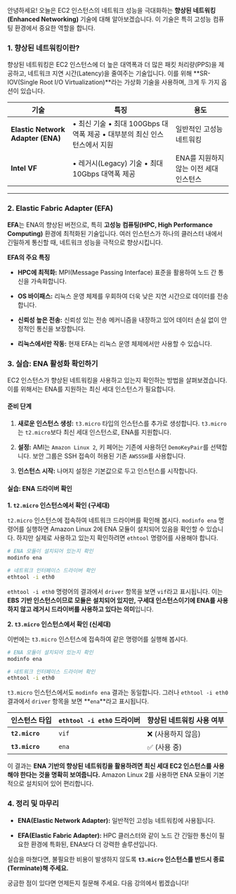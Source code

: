 
안녕하세요! 오늘은 EC2 인스턴스의 네트워크 성능을 극대화하는 **향상된 네트워킹(Enhanced Networking)** 기술에 대해 알아보겠습니다. 이 기술은 특히 고성능 컴퓨팅 환경에서 중요한 역할을 합니다.

### 1. 향상된 네트워킹이란?

향상된 네트워킹은 EC2 인스턴스에 더 높은 대역폭과 더 많은 패킷 처리량(PPS)을 제공하고, 네트워크 지연 시간(Latency)을 줄여주는 기술입니다. 이를 위해 **SR-IOV(Single Root I/O Virtualization)**라는 가상화 기술을 사용하며, 크게 두 가지 옵션이 있습니다.

|기술|특징|용도|
|---|---|---|
|**Elastic Network Adapter (ENA)**|• 최신 기술 • 최대 100Gbps 대역폭 제공 • 대부분의 최신 인스턴스에서 지원|일반적인 고성능 네트워킹|
|**Intel VF**|• 레거시(Legacy) 기술 • 최대 10Gbps 대역폭 제공|ENA를 지원하지 않는 이전 세대 인스턴스|

---

### 2. Elastic Fabric Adapter (EFA)

**EFA**는 ENA의 향상된 버전으로, 특히 **고성능 컴퓨팅(HPC, High Performance Computing)** 환경에 최적화된 기술입니다. 여러 인스턴스가 하나의 클러스터 내에서 긴밀하게 통신할 때, 네트워크 성능을 극적으로 향상시킵니다.

**EFA의 주요 특징**

- **HPC에 최적화:** MPI(Message Passing Interface) 표준을 활용하여 노드 간 통신을 가속화합니다.
    
- **OS 바이패스:** 리눅스 운영 체제를 우회하여 더욱 낮은 지연 시간으로 데이터를 전송합니다.
    
- **신뢰성 높은 전송:** 신뢰성 있는 전송 메커니즘을 내장하고 있어 데이터 손실 없이 안정적인 통신을 보장합니다.
    
- **리눅스에서만 작동:** 현재 EFA는 리눅스 운영 체제에서만 사용할 수 있습니다.

### 3. 실습: ENA 활성화 확인하기

EC2 인스턴스가 향상된 네트워킹을 사용하고 있는지 확인하는 방법을 살펴보겠습니다. 이를 위해서는 ENA를 지원하는 최신 세대 인스턴스가 필요합니다.

#### **준비 단계**

1. **새로운 인스턴스 생성:** `t3.micro` 타입의 인스턴스를 추가로 생성합니다. `t3.micro`는 `t2.micro`보다 최신 세대 인스턴스로, ENA를 지원합니다.
    
2. **설정:** AMI는 `Amazon Linux 2`, 키 페어는 기존에 사용하던 `DemoKeyPair`를 선택합니다. 보안 그룹은 SSH 접속이 허용된 기존 `AWSSSH`를 사용합니다.
    
3. **인스턴스 시작:** 나머지 설정은 기본값으로 두고 인스턴스를 시작합니다.
    

#### **실습: ENA 드라이버 확인**

**1. `t2.micro` 인스턴스에서 확인 (구세대)**

`t2.micro` 인스턴스에 접속하여 네트워크 드라이버를 확인해 봅시다. `modinfo ena` 명령어를 실행하면 Amazon Linux 2에 ENA 모듈이 설치되어 있음을 확인할 수 있습니다. 하지만 실제로 사용하고 있는지 확인하려면 `ethtool` 명령어를 사용해야 합니다.

```Bash
# ENA 모듈이 설치되어 있는지 확인
modinfo ena

# 네트워크 인터페이스 드라이버 확인
ethtool -i eth0
```

`ethtool -i eth0` 명령어의 결과에서 `driver` 항목을 보면 `vif`라고 표시됩니다. 이는 **EBS 기반 인스턴스이므로 모듈은 설치되어 있지만, 구세대 인스턴스이기에 ENA를 사용하지 않고 레거시 드라이버를 사용하고 있다는 의미**입니다.

**2. `t3.micro` 인스턴스에서 확인 (신세대)**

이번에는 `t3.micro` 인스턴스에 접속하여 같은 명령어를 실행해 봅시다.

```Bash
# ENA 모듈이 설치되어 있는지 확인
modinfo ena

# 네트워크 인터페이스 드라이버 확인
ethtool -i eth0
```

`t3.micro` 인스턴스에서도 `modinfo ena` 결과는 동일합니다. 그러나 `ethtool -i eth0` 결과에서 `driver` 항목을 보면 **`ena`**라고 표시됩니다.

|인스턴스 타입|`ethtool -i eth0` 드라이버|향상된 네트워킹 사용 여부|
|---|---|---|
|**`t2.micro`**|`vif`|❌ (사용하지 않음)|
|**`t3.micro`**|`ena`|✅ (사용 중)|

이 결과는 **ENA 기반의 향상된 네트워킹을 활용하려면 최신 세대 EC2 인스턴스를 사용해야 한다는 것을 명확히 보여줍니다.** Amazon Linux 2를 사용하면 ENA 모듈이 기본적으로 설치되어 있어 편리합니다.

### 4. 정리 및 마무리

- **ENA(Elastic Network Adapter):** 일반적인 고성능 네트워킹에 사용됩니다.
    
- **EFA(Elastic Fabric Adapter):** HPC 클러스터와 같이 노드 간 긴밀한 통신이 필요한 환경에 특화된, ENA보다 더 강력한 솔루션입니다.
    

실습을 마쳤다면, 불필요한 비용이 발생하지 않도록 **`t3.micro` 인스턴스를 반드시 종료(Terminate)해 주세요.**

궁금한 점이 있다면 언제든지 질문해 주세요. 다음 강의에서 뵙겠습니다!